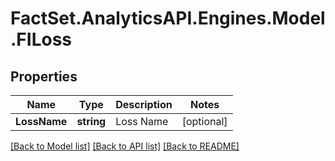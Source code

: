 # FactSet.AnalyticsAPI.Engines.Model.FILoss

## Properties

Name | Type | Description | Notes
------------ | ------------- | ------------- | -------------
**LossName** | **string** | Loss Name | [optional] 

[[Back to Model list]](../README.md#documentation-for-models) [[Back to API list]](../README.md#documentation-for-api-endpoints) [[Back to README]](../README.md)

